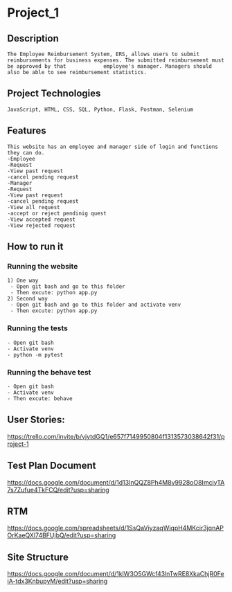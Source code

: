 # Project_1

## Description
    The Employee Reimbursement System, ERS, allows users to submit reimbursements for business expenses. The submitted reimbursement must be approved by that            employee's manager. Managers should also be able to see reimbursement statistics.

## Project Technologies
    JavaScript, HTML, CSS, SQL, Python, Flask, Postman, Selenium
    
## Features
    This website has an employee and manager side of login and functions they can do.
    -Employee
    -Request
    -View past request
    -cancel pending request
    -Manager
    -Request
    -View past request
    -cancel pending request
    -View all request
    -accept or reject pendinig quest
    -View accepted request
    -View rejected request


## How to run it
### Running the website
    1) One way
     - Open git bash and go to this folder
     - Then excute: python app.py
    2) Second way
     - Open git bash and go to this folder and activate venv
     - Then excute: python app.py

### Running the tests
    - Open git bash
    - Activate venv
    - python -m pytest


### Running the behave test
    - Open git bash
    - Activate venv
    - Then excute: behave

## User Stories:
https://trello.com/invite/b/vjytdGQ1/e657f7149950804f1313573038642f31/project-1

## Test Plan Document
https://docs.google.com/document/d/1d13InQQZ8Ph4M8v9928oO8ImcjyTA7s7Zufue4TkFCQ/edit?usp=sharing
## RTM
https://docs.google.com/spreadsheets/d/1SsQaViyzaqWiqpH4MKcir3jqnAPOrKaeQXl74BFUjbQ/edit?usp=sharing
## Site Structure
https://docs.google.com/document/d/1klW3O5GWcf43lnTwRE8XkaChjR0FeiA-tdx3KnbupyM/edit?usp=sharing
